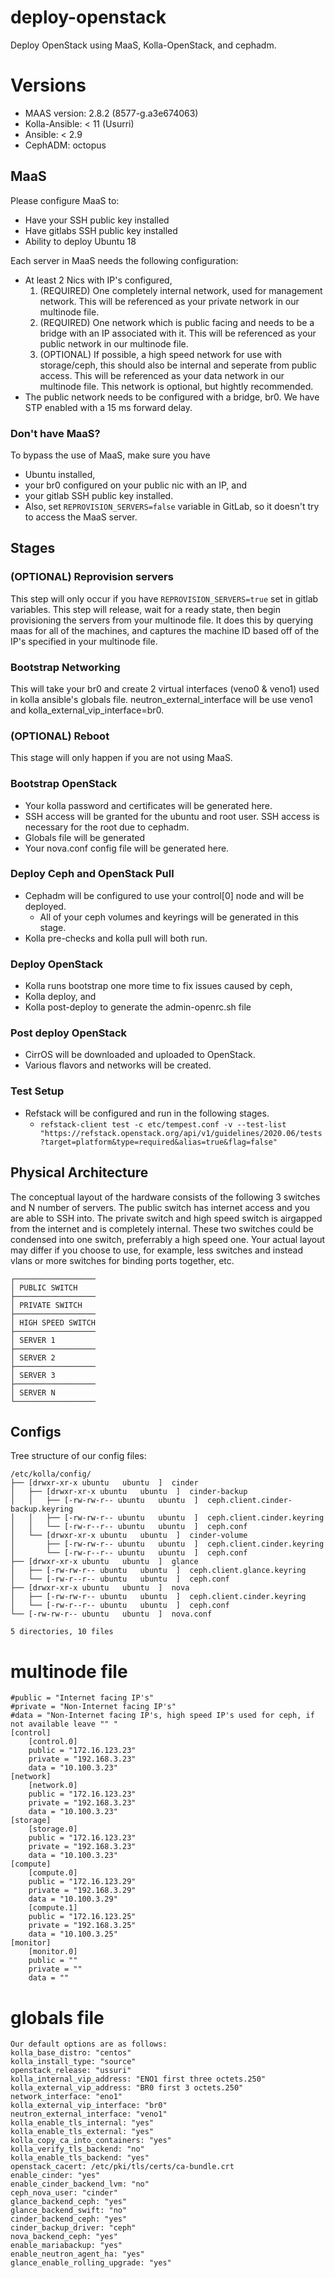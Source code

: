 # deploy-openstack

Deploy OpenStack using MaaS, Kolla-OpenStack, and cephadm.

# Versions
* MAAS version: 2.8.2 (8577-g.a3e674063)
* Kolla-Ansible: < 11 (Usurri)
* Ansible: < 2.9
* CephADM: octopus

## MaaS

Please configure MaaS to:
* Have your SSH public key installed
* Have gitlabs SSH public key installed
* Ability to deploy Ubuntu 18

Each server in MaaS needs the following configuration:
* At least 2 Nics with IP's configured,
    1. (REQUIRED) One completely internal network, used for management network.  This will be referenced as your private network in our multinode file.
    2. (REQUIRED) One network which is public facing and needs to be a bridge with an IP associated with it.  This will be referenced as your public network in our multinode file.
    3. (OPTIONAL) If possible, a high speed network for use with storage/ceph, this should also be internal and seperate from public access. This will be referenced as your data network in our multinode file. This network is optional, but hightly recommended.
* The public network needs to be configured with a bridge, br0.  We have STP enabled with a 15 ms forward delay.

### **Don't have MaaS?**

To bypass the use of MaaS, make sure you have
* Ubuntu installed,
* your br0 configured on your public nic with an IP, and
* your gitlab SSH public key installed.
* Also, set `REPROVISION_SERVERS=false` variable in GitLab, so it doesn't try to access the MaaS server.

## Stages
### (OPTIONAL) Reprovision servers
This step will only occur if you have `REPROVISION_SERVERS=true` set in gitlab variables. This step will release, wait for a ready state, then begin provisioning the servers from your multinode file.  It does this by querying maas for all of the machines, and captures the machine ID based off of the IP's specified in your multinode file.

### Bootstrap Networking
This will take your br0 and create 2 virtual interfaces (veno0 & veno1) used in kolla ansible's globals file.  neutron_external_interface will be use veno1 and kolla_external_vip_interface=br0.

### (OPTIONAL) Reboot
This stage will only happen if you are not using MaaS.

### Bootstrap OpenStack
* Your kolla password and certificates will be generated here.  
* SSH access will be granted for the ubuntu and root user.  SSH access is necessary for the root due to cephadm.
* Globals file will be generated
* Your nova.conf config file will be generated here.

### Deploy Ceph and OpenStack Pull
* Cephadm will be configured to use your control[0] node and will be deployed.
    * All of your ceph volumes and keyrings will be generated in this stage.
* Kolla pre-checks and kolla pull will both run.

### Deploy OpenStack
* Kolla runs bootstrap one more time to fix issues caused by ceph,
* Kolla deploy, and
* Kolla post-deploy to generate the admin-openrc.sh file

### Post deploy OpenStack
* CirrOS will be downloaded and uploaded to OpenStack.
* Various flavors and networks will be created.

### Test Setup
* Refstack will be configured and run in the following stages.
    * `refstack-client test -c etc/tempest.conf -v --test-list "https://refstack.openstack.org/api/v1/guidelines/2020.06/tests?target=platform&type=required&alias=true&flag=false"`

## Physical Architecture

The conceptual layout of the hardware consists of the following 3 switches and N number of servers.  The public switch has internet access and you are able to SSH into.  The private switch and high speed switch is airgapped from the internet and is completely internal. These two switches could be condensed into one switch, preferrably a high speed one. Your actual layout may differ if you choose to use, for example, less switches and instead vlans or more switches for binding ports together, etc.

```
┌──────────────────
│ PUBLIC SWITCH
├──────────────────
│ PRIVATE SWITCH
├──────────────────
│ HIGH SPEED SWITCH
├──────────────────
│ SERVER 1
├──────────────────
│ SERVER 2
├──────────────────
│ SERVER 3
├──────────────────
│ SERVER N
└──────────────────
```

## Configs

Tree structure of our config files:

```
/etc/kolla/config/
├── [drwxr-xr-x ubuntu   ubuntu  ]  cinder
│   ├── [drwxr-xr-x ubuntu   ubuntu  ]  cinder-backup
│   │   ├── [-rw-rw-r-- ubuntu   ubuntu  ]  ceph.client.cinder-backup.keyring
│   │   ├── [-rw-rw-r-- ubuntu   ubuntu  ]  ceph.client.cinder.keyring
│   │   └── [-rw-r--r-- ubuntu   ubuntu  ]  ceph.conf
│   └── [drwxr-xr-x ubuntu   ubuntu  ]  cinder-volume
│       ├── [-rw-rw-r-- ubuntu   ubuntu  ]  ceph.client.cinder.keyring
│       └── [-rw-r--r-- ubuntu   ubuntu  ]  ceph.conf
├── [drwxr-xr-x ubuntu   ubuntu  ]  glance
│   ├── [-rw-rw-r-- ubuntu   ubuntu  ]  ceph.client.glance.keyring
│   └── [-rw-r--r-- ubuntu   ubuntu  ]  ceph.conf
├── [drwxr-xr-x ubuntu   ubuntu  ]  nova
│   ├── [-rw-rw-r-- ubuntu   ubuntu  ]  ceph.client.cinder.keyring
│   └── [-rw-r--r-- ubuntu   ubuntu  ]  ceph.conf
└── [-rw-rw-r-- ubuntu   ubuntu  ]  nova.conf

5 directories, 10 files
```


# multinode file
```
#public = "Internet facing IP's"
#private = "Non-Internet facing IP's"
#data = "Non-Internet facing IP's, high speed IP's used for ceph, if not available leave "" "
[control]
    [control.0]
    public = "172.16.123.23"
    private = "192.168.3.23"
    data = "10.100.3.23"
[network]
    [network.0]
    public = "172.16.123.23"
    private = "192.168.3.23"
    data = "10.100.3.23"
[storage]
    [storage.0]
    public = "172.16.123.23"
    private = "192.168.3.23"
    data = "10.100.3.23"
[compute]
    [compute.0]
    public = "172.16.123.29"
    private = "192.168.3.29"
    data = "10.100.3.29"
    [compute.1]
    public = "172.16.123.25"
    private = "192.168.3.25"
    data = "10.100.3.25"
[monitor]
    [monitor.0]
    public = ""
    private = ""
    data = ""
```

# globals file

```
Our default options are as follows:
kolla_base_distro: "centos"
kolla_install_type: "source"
openstack_release: "ussuri"
kolla_internal_vip_address: "ENO1 first three octets.250"
kolla_external_vip_address: "BR0 first 3 octets.250"
network_interface: "eno1"
kolla_external_vip_interface: "br0"
neutron_external_interface: "veno1"
kolla_enable_tls_internal: "yes"
kolla_enable_tls_external: "yes"
kolla_copy_ca_into_containers: "yes"
kolla_verify_tls_backend: "no"
kolla_enable_tls_backend: "yes"
openstack_cacert: /etc/pki/tls/certs/ca-bundle.crt
enable_cinder: "yes"
enable_cinder_backend_lvm: "no"
ceph_nova_user: "cinder"
glance_backend_ceph: "yes"
glance_backend_swift: "no"
cinder_backend_ceph: "yes"
cinder_backup_driver: "ceph"
nova_backend_ceph: "yes"
enable_mariabackup: "yes"
enable_neutron_agent_ha: "yes"
glance_enable_rolling_upgrade: "yes"
```
